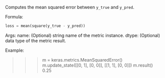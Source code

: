 Computes the mean squared error between `y_true` and `y_pred`.

Formula:

```python
loss = mean(square(y_true - y_pred))
```

Args:
    name: (Optional) string name of the metric instance.
    dtype: (Optional) data type of the metric result.

Example:

>>> m = keras.metrics.MeanSquaredError()
>>> m.update_state([[0, 1], [0, 0]], [[1, 1], [0, 0]])
>>> m.result()
0.25
